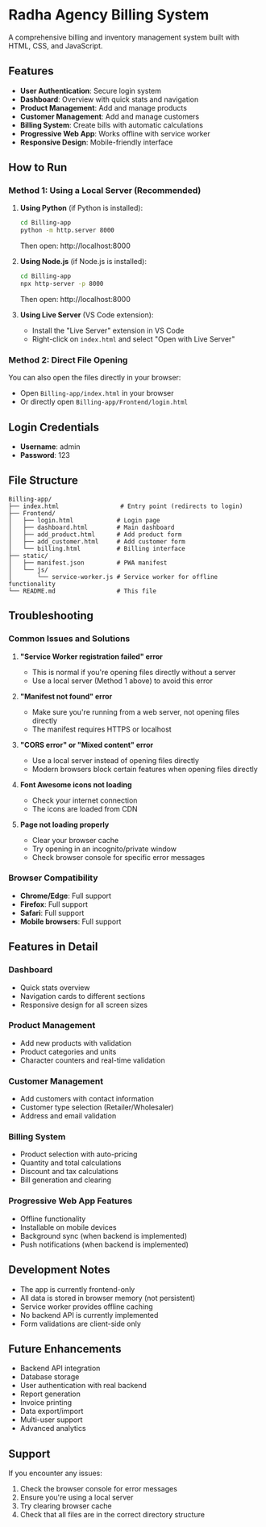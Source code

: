# Radha Agency Billing System

A comprehensive billing and inventory management system built with HTML, CSS, and JavaScript.

## Features

- **User Authentication**: Secure login system
- **Dashboard**: Overview with quick stats and navigation
- **Product Management**: Add and manage products
- **Customer Management**: Add and manage customers
- **Billing System**: Create bills with automatic calculations
- **Progressive Web App**: Works offline with service worker
- **Responsive Design**: Mobile-friendly interface

## How to Run

### Method 1: Using a Local Server (Recommended)

1. **Using Python** (if Python is installed):
   ```bash
   cd Billing-app
   python -m http.server 8000
   ```
   Then open: http://localhost:8000

2. **Using Node.js** (if Node.js is installed):
   ```bash
   cd Billing-app
   npx http-server -p 8000
   ```
   Then open: http://localhost:8000

3. **Using Live Server** (VS Code extension):
   - Install the "Live Server" extension in VS Code
   - Right-click on `index.html` and select "Open with Live Server"

### Method 2: Direct File Opening

You can also open the files directly in your browser:
- Open `Billing-app/index.html` in your browser
- Or directly open `Billing-app/Frontend/login.html`

## Login Credentials

- **Username**: admin
- **Password**: 123

## File Structure

```
Billing-app/
├── index.html                 # Entry point (redirects to login)
├── Frontend/
│   ├── login.html            # Login page
│   ├── dashboard.html        # Main dashboard
│   ├── add_product.html      # Add product form
│   ├── add_customer.html     # Add customer form
│   └── billing.html          # Billing interface
├── static/
│   ├── manifest.json         # PWA manifest
│   └── js/
│       └── service-worker.js # Service worker for offline functionality
└── README.md                 # This file
```

## Troubleshooting

### Common Issues and Solutions

1. **"Service Worker registration failed" error**
   - This is normal if you're opening files directly without a server
   - Use a local server (Method 1 above) to avoid this error

2. **"Manifest not found" error**
   - Make sure you're running from a web server, not opening files directly
   - The manifest requires HTTPS or localhost

3. **"CORS error" or "Mixed content" error**
   - Use a local server instead of opening files directly
   - Modern browsers block certain features when opening files directly

4. **Font Awesome icons not loading**
   - Check your internet connection
   - The icons are loaded from CDN

5. **Page not loading properly**
   - Clear your browser cache
   - Try opening in an incognito/private window
   - Check browser console for specific error messages

### Browser Compatibility

- **Chrome/Edge**: Full support
- **Firefox**: Full support
- **Safari**: Full support
- **Mobile browsers**: Full support

## Features in Detail

### Dashboard
- Quick stats overview
- Navigation cards to different sections
- Responsive design for all screen sizes

### Product Management
- Add new products with validation
- Product categories and units
- Character counters and real-time validation

### Customer Management
- Add customers with contact information
- Customer type selection (Retailer/Wholesaler)
- Address and email validation

### Billing System
- Product selection with auto-pricing
- Quantity and total calculations
- Discount and tax calculations
- Bill generation and clearing

### Progressive Web App Features
- Offline functionality
- Installable on mobile devices
- Background sync (when backend is implemented)
- Push notifications (when backend is implemented)

## Development Notes

- The app is currently frontend-only
- All data is stored in browser memory (not persistent)
- Service worker provides offline caching
- No backend API is currently implemented
- Form validations are client-side only

## Future Enhancements

- Backend API integration
- Database storage
- User authentication with real backend
- Report generation
- Invoice printing
- Data export/import
- Multi-user support
- Advanced analytics

## Support

If you encounter any issues:
1. Check the browser console for error messages
2. Ensure you're using a local server
3. Try clearing browser cache
4. Check that all files are in the correct directory structure 